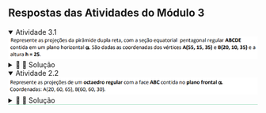 <link rel="stylesheet" href="../../scripts/style.css">

<h2 id="inicio">Respostas das Atividades do Módulo 3</h2> 
  <details open><summary>Atividade 3.1</summary>
  <img src="atividade31.png" />
  <div class="combo"><details class="sub"><summary>&#x1f4cf; &#x1f4d0; Solução</summary>
  <p>O pentágono da seção equatorial da pirâmide dupla está no plano horizontal, ou seja, fica projetado em VG na primeira projeção.</p>
    <img style="width:80%" src="atv31_solucao.png"/>
	<figcaption>Podemos construir o pentágono a partir do lado <b>A'B'</b>. O centro do pentágono <b>O'</b> pode ser encontrado com as mediatrizes dos lados <b>A'B'</b> e <b>B'C'</b>. A partir da segunda projeção <b>O''</b> podemos construir a altura <b>h</b> para cima e para baixo do plano horizontal.</figcaption>
  </details></div></details>
  <details open style="border-bottom: 1px solid #a2dec0;"><summary>Atividade 2.2</summary>
  <img src="atividade32.png" />
  <div class="combo"><details class="sub"><summary>&#x1f4cf; &#x1f4d0; Solução</summary>
  <p>A face <b>ABC</b> fica projetada em VG na segunda projeção, pois está contida em um plano frontal.</p>
	<img style="width:80%" src="atv32_solucao.png"/>
	<figcaption>A partir da projeção da face <b>A''B''C''</b>, construímos o anti-prisma de base triangular. Este sólido é o octaedro com a face <b>ABC</b> contida no plano frontal.</figcaption>
  </details>
  </div></details>
   



